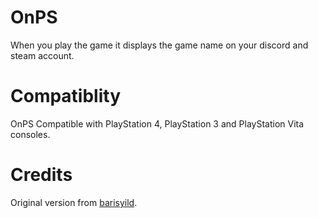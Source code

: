 # OnPS
When you play the game it displays the game name on your discord and steam account.

# Compatiblity
OnPS Compatible with PlayStation 4, PlayStation 3 and PlayStation Vita consoles.

# Credits
Original version from [barisyild](https://github.com/barisyild/OnPS).
